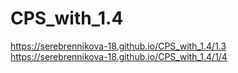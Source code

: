 # CPS_with_1.4
https://serebrennikova-18.github.io/CPS_with_1.4/1.3
https://serebrennikova-18.github.io/CPS_with_1.4/1/4
